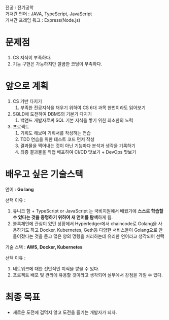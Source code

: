 전공 : 전기공학   
거쳐간 언어 : JAVA, TypeScript, JavaScript   
거쳐간 프레임 워크 : Express(Node.js)   

# **문제점**

1. CS 지식이 부족하다.
2. 기능 구현은 가능하지만 깔끔한 코딩이 부족하다.

# **앞으로 계획**

1. CS 기반 다지기
	1. 부족한 전공지식을 채우기 위하여 CS 6대 과목 한번이라도 읽어보기
2. SQLD에 도전하여 DBMS의 기본기 다지기
	1. 백앤드 개발자로써 SQL 기본 지식을 쌓기 위한 최소한의 노력
3. 프로젝트
	1. 기획도 해보며 기획서를 작성하는 연습
	2. TDD 연습을 위한 테스트 코드 먼저 작성
	3. 결과물을 찍어내는 것이 아닌 기능마다 분석과 생각을 기록하기
	4. 최종 결과물을 직접 배포하여 CI/CD 맛보기 + DevOps 맛보기

# **배우고 싶은 기술스택**

언어 : **Go lang**   
   
선택 이유 :   
1. 유니크 함 + TypeScript or JavaScript 는 국비지원에서 배웠기에 **스스로 학습할 수 있다는 것을 증명하기 위하여 새 언어를 탐색**하게 됨.   
2. 블록체인에 관심이 있던 상황에서 Hyperledger에서 chaincode로 Golang을 사용하기도 하고 Docker, Kubernetes, Geth등 다양한 서비스들이 Golang으로 만들어졌다는 것을 듣고 많은 양의 명령을 처리하는데 유리한 언어라고 생각되어 선택   
   
기술 스택 : **AWS, Docker, Kubernetes**   
   
선택 이유 :   
1. 네트워크에 대한 전반적인 지식을 쌓을 수 있다.
2. 프로젝트 배포 및 관리에 유용할 것이라고 생각되어 실무에서 강점을 가질 수 있다.

# **최종 목표**

- 새로운 도전에 겁먹지 않고 도전을 즐기는 개발자가 되자.